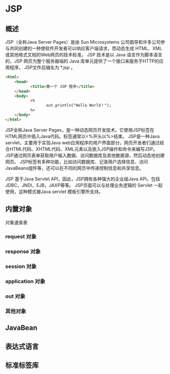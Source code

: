 # JSP

## 概述

JSP（全称Java Server Pages）是由 Sun Microsystems 公司倡导和许多公司参与共同创建的一种使软件开发者可以响应客户端请求，而动态生成 HTML、XML 或其他格式文档的Web网页的技术标准。
JSP 技术是以 Java 语言作为脚本语言的，JSP 网页为整个服务器端的 Java 库单元提供了一个接口来服务于HTTP的应用程序。
JSP文件后缀名为 *.jsp 。

```html
<html>
    <head>
           <title>第一个 JSP 程序</title>
    </head>
    <body>
           <%
                  out.println("Hello World！");
           %>
    </body>
</html>
```


JSP全称Java Server Pages，是一种动态网页开发技术。它使用JSP标签在HTML网页中插入Java代码。标签通常以<%开头以%>结束。
JSP是一种Java servlet，主要用于实现Java web应用程序的用户界面部分。网页开发者们通过结合HTML代码、XHTML代码、XML元素以及嵌入JSP操作和命令来编写JSP。
JSP通过网页表单获取用户输入数据、访问数据库及其他数据源，然后动态地创建网页。
JSP标签有多种功能，比如访问数据库、记录用户选择信息、访问JavaBeans组件等，还可以在不同的网页中传递控制信息和共享信息。

JSP 基于Java Servlet API，因此，JSP拥有各种强大的企业级Java API，包括JDBC，JNDI，EJB，JAXP等等。
JSP页面可以与处理业务逻辑的 Servlet 一起使用，这种模式被Java servlet 模板引擎所支持。


## 内置对象

对象速查表


### request 对象


### response 对象


### session 对象


### application 对象


### out 对象


### 其他对象




## JavaBean


## 表达式语言


## 标准标签库



